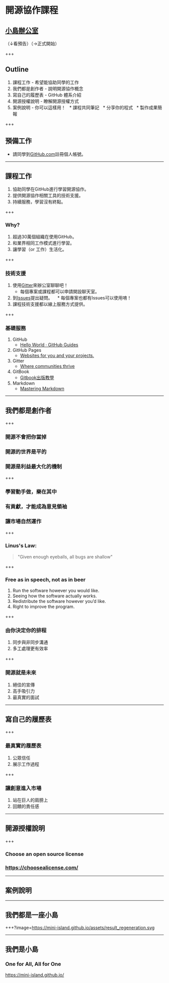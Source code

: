 # 開源協作課程
## [小島辦公室](https://mini-island.github.io/)
（↓看預告）（→正式開始）

+++

## Outline

1. 課程工作 - 希望能協助同學的工作
2. 我們都是創作者 - 說明開源協作概念
3. 寫自己的履歷表 - GitHub 體系介紹
4. 開源授權說明 - 瞭解開源授權方式
5. 案例說明 - 你可以這樣用！
   * 課程共同筆記
   * 分享你的程式
   * 製作成果簡報

+++

## 預備工作

* 請同學到[GitHub.com](https://github.com/)註冊個人帳號。

---

## 課程工作

1. 協助同學在GitHub進行學習開源協作。
2. 提供開源協作相關工具的技術支援。
3. 持續服務，學習沒有終點。

+++

### Why?

1. 超過30萬個組織在使用GitHub。
2. 和業界相同工作模式進行學習。
3. 讓學習（or 工作）生活化。

+++

### 技術支援

1. 使用[Gitter](https://gitter.im/mini-island/Lobby)來辦公室聊聊吧！
   * 每個專案或課程都可以申請開設聊天室。
2. 到[Issues](https://github.com/mini-island/mini-island.github.io/issues)提出疑問。
    * 每個專案也都有Issues可以使用唷！
3. 課程技術支援都以線上服務方式提供。

+++

### 基礎服務
1. GitHub
   - [Hello World · GitHub Guides](https://guides.github.com/activities/hello-world/)
2. GitHub Pages
   - [Websites for you and your projects.](https://pages.github.com/)
3. Gitter
   - [Where communities thrive](https://gitter.im)
4. GitBook
   - [Gitbook出版教學](https://creatgood.com/gitbook-tutorial-1/)
5. Markdown
   - [Mastering Markdown](https://guides.github.com/features/mastering-markdown/)

---

## 我們都是創作者

+++

### 開源不會把你當掉
### 開源的世界是平的
### 開源是利益最大化的機制

+++

### 學習動手做，樂在其中
### 有貢獻，才能成為意見領袖
### 讓市場自然運作

+++

### Linus's Law:
> "Given enough eyeballs, all bugs are shallow"

+++

### Free as in speech, not as in beer
1. Run the software however you would like. 
2. Seeing how the software actually works.
3. Redistribute the software however you’d like.
4. Right to improve the program.

+++

### 由你決定你的排程
1. 同步與非同步溝通
2. 多工處理更有效率

+++

### 開源就是未來
1. 絕佳的宣傳
2. 高手吸引力
3. 最真實的面試

---

## 寫自己的履歷表

+++

### 最真實的履歷表
1. 公眾信任
2. 展示工作過程

+++

### 讓創意進入市場
1. 站在巨人的肩膀上
2. 回饋的責任感

---

## 開源授權說明

+++

### Choose an open source license
### https://choosealicense.com/

---

## 案例說明

---

## 我們都是一座小島

+++?image=https://mini-island.github.io/assets/result_regeneration.svg

---

## 我們是小島
### One for All, All for One
https://mini-island.github.io/
